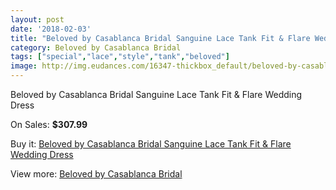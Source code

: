 ```yaml
---
layout: post
date: '2018-02-03'
title: "Beloved by Casablanca Bridal Sanguine Lace Tank Fit & Flare Wedding Dress"
category: Beloved by Casablanca Bridal
tags: ["special","lace","style","tank","beloved"]
image: http://img.eudances.com/16347-thickbox_default/beloved-by-casablanca-bridal-sanguine-lace-tank-fit-flare-wedding-dress.jpg
---
```

Beloved by Casablanca Bridal Sanguine Lace Tank Fit & Flare Wedding Dress

On Sales: **$307.99**
<a href="https://www.eudances.com/en/beloved-by-casablanca-bridal/4813-beloved-by-casablanca-bridal-sanguine-lace-tank-fit-flare-wedding-dress.html"><amp-img layout="responsive" width="600" height="600" src="//img.eudances.com/16347-thickbox_default/beloved-by-casablanca-bridal-sanguine-lace-tank-fit-flare-wedding-dress.jpg" alt="Beloved by Casablanca Bridal Sanguine Lace Tank Fit & Flare Wedding Dress 0" /></a>
<a href="https://www.eudances.com/en/beloved-by-casablanca-bridal/4813-beloved-by-casablanca-bridal-sanguine-lace-tank-fit-flare-wedding-dress.html"><amp-img layout="responsive" width="600" height="600" src="//img.eudances.com/16349-thickbox_default/beloved-by-casablanca-bridal-sanguine-lace-tank-fit-flare-wedding-dress.jpg" alt="Beloved by Casablanca Bridal Sanguine Lace Tank Fit & Flare Wedding Dress 1" /></a>
<a href="https://www.eudances.com/en/beloved-by-casablanca-bridal/4813-beloved-by-casablanca-bridal-sanguine-lace-tank-fit-flare-wedding-dress.html"><amp-img layout="responsive" width="600" height="600" src="//img.eudances.com/16348-thickbox_default/beloved-by-casablanca-bridal-sanguine-lace-tank-fit-flare-wedding-dress.jpg" alt="Beloved by Casablanca Bridal Sanguine Lace Tank Fit & Flare Wedding Dress 2" /></a>

Buy it: [Beloved by Casablanca Bridal Sanguine Lace Tank Fit & Flare Wedding Dress](https://www.eudances.com/en/beloved-by-casablanca-bridal/4813-beloved-by-casablanca-bridal-sanguine-lace-tank-fit-flare-wedding-dress.html "Beloved by Casablanca Bridal Sanguine Lace Tank Fit & Flare Wedding Dress")

View more: [Beloved by Casablanca Bridal](https://www.eudances.com/en/89-beloved-by-casablanca-bridal "Beloved by Casablanca Bridal")